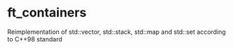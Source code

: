 # ft_containers

Reimplementation of std::vector, std::stack, std::map and std::set according to C++98 standard
